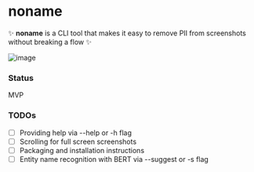 # noname

✨ **noname** is a CLI tool that makes it easy to remove PII from screenshots without breaking a flow ✨

![image](https://user-images.githubusercontent.com/3993255/151440536-da12dc0d-635b-4b65-9347-8d161fd2e015.png)

### Status

MVP

### TODOs

- [ ] Providing help via --help or -h flag
- [ ] Scrolling for full screen screenshots
- [ ] Packaging and installation instructions
- [ ] Entity name recognition with BERT via --suggest or -s flag
